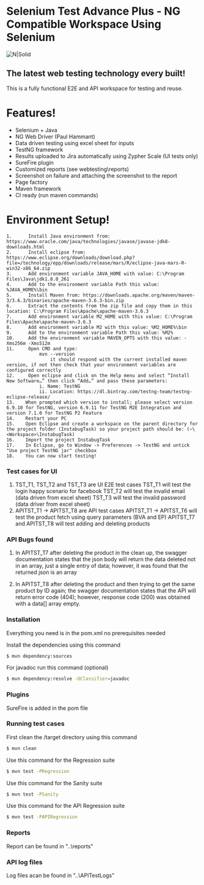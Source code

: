 # Selenium Test Advance Plus - NG Compatible Workspace Using Selenium

![N|Solid](https://www.selenium.dev/images/selenium_logo_large.png)

## The latest web testing technology every built!

This is a fully functional E2E and API workspace for testing and reuse.

# Features!

  - Selenium + Java
  - NG Web Driver (Paul Hammant)
  - Data driven testing using excel sheet for inputs
  - TestNG framework
  - Results uploaded to Jira automatically using Zypher Scale (UI tests only)
  - SureFire plugin
  - Customized reports (see webtesting\reports)
  - Screenshot on failure and attaching the screenshot to the report
  - Page factory
  - Maven framework
  - CI ready (run maven commands)
  
# Environment Setup!
  
	1.      Install Java environment from: https://www.oracle.com/java/technologies/javase/javase-jdk8-downloads.html
	2.      Install eclipse from: https://www.eclipse.org/downloads/download.php?file=/technology/epp/downloads/release/mars/R/eclipse-java-mars-R-win32-x86_64.zip
	3.      Add environment variable JAVA_HOME with value: C:\Program Files\Java\jdk1.8.0_261
	4.      Add to the environment variable Path this value: %JAVA_HOME%\bin
	5.      Install Maven from: https://downloads.apache.org/maven/maven-3/3.6.3/binaries/apache-maven-3.6.3-bin.zip
	6.      Extract the contents from the zip file and copy them in this location: C:\Program Files\Apache\apache-maven-3.6.3
	7.      Add environment variable M2_HOME with this value: C:\Program Files\Apache\apache-maven-3.6.3
	8.      Add environment variable M2 with this value: %M2_HOME%\bin
	9.      Add to the environment variable Path this value: %M2%
	10.     Add the environment variable MAVEN_OPTS with this value: -Xms256m -Xms512m
	11.     Open CMD and type:
			    mvn --version 
			        it should respond with the current installed maven version, if not then check that your environment variables are configured correctly
	12.     Open eclipse and click on the Help menu and select “Install New Software…” then click “Add…” and pass these parameters:
                i. Name: TestNG
                ii. Location: https://dl.bintray.com/testng-team/testng-eclipse-release/
	13.    When prompted which version to install; please select version 6.9.10 for TestNG, version 6.9.11 for TestNG M2E Integration and version 7.1.0 for TestNG P2 Feature
	14.    Restart your PC
	15.    Open Eclipse and create a workspace on the parent directory for the project folder (InstabugTask) so your project path should be: (~\<Workspace>\InstabugTask)
	16.    Import the project InstabugTask
	17.    In Eclipse, go to Window -> Preferences -> TestNG and untick "Use project TestNG jar" checkbox
	18.    You can now start testing!

### Test cases for UI

1) TST_T1, TST_T2 and TST_T3 are UI E2E test cases
    TST_T1 will test the login happy scenario for facebook
    TST_T2 will test the invalid email (data driven from excel sheet)
    TST_T3 will test the invalid password (data driver from excel sheet)
2) APITST_T1 -> APITST_T8 are API test cases
    APITST_T1 -> APITST_T6 will test the product fetch using query parameters (BVA and EP)
    APITST_T7 and APITST_T8 will test adding and deleting products
    
### API Bugs found

1) In APITST_T7 after deleting the product in the clean up, the swagger documentation states that the json body will return the data deleted not in an array, just a single entry of data; however, it was found that the returned json is an array

2) In APITST_T8 after deleting the product and then trying to get the same product by ID again; the swagger documentation states that the API will return error code (404); however, response code (200) was obtained with a data[] array empty.
	      

### Installation

Everything you need is in the pom.xml no prerequisites needed

Install the dependencies using this command

```sh
$ mvn dependency:sources
```

For javadoc run this command (optional)

```sh
$ mvn dependency:resolve -DClassifier=javadoc
```

### Plugins

SureFire is added in the pom file


### Running test cases

First clean the /target directory using this command
```sh
$ mvn clean
```

Use this command for the Regression suite
```sh
$ mvn test -PRegression
```

Use this command for the Sanity suite
```sh
$ mvn test -PSanity
```

Use this command for the API Regression suite
```sh
$ mvn test -PAPIRegression
```

### Reports
Report can be found in "..\reports"

### API log files
Log files acan be found in "..\APITestLogs"